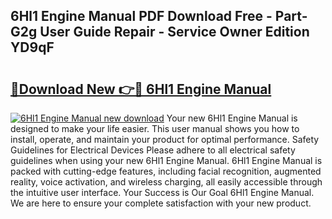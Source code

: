 ## 6Hl1 Engine Manual PDF Download Free - Part-G2g User Guide Repair - Service Owner Edition YD9qF

# <h2><a href="http://bc70027.oget.top/?id=6Hl1+Engine+Manual">🔗Download New 👉🔴 6Hl1 Engine Manual</a></h2>

[![6Hl1 Engine Manual new download](https://i.imgur.com/5g1atiW.png)](http://bc70027.oget.top/?id=6Hl1+Engine+Manual)
Your new 6Hl1 Engine Manual is designed to make your life easier. This user manual shows you how to install, operate, and maintain your product for optimal performance. Safety Guidelines for Electrical Devices Please adhere to all electrical safety guidelines when using your new 6Hl1 Engine Manual. 6Hl1 Engine Manual is packed with cutting-edge features, including facial recognition, augmented reality, voice activation, and wireless charging, all easily accessible through the intuitive user interface. Your Success is Our Goal 6Hl1 Engine Manual. We are here to ensure your complete satisfaction with your new product.
